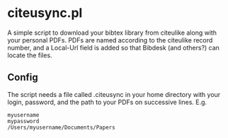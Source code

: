 
citeusync.pl
===========

A simple script to download your bibtex library from citeulike along with your personal PDFs. PDFs are named according to the citeulike record number, and a Local-Url field is added so that Bibdesk (and others?) can locate the files.

Config
------

The script needs a file called .citeusync in your home directory with your login, password, and the path to your PDFs on successive lines. E.g.

	myusername
	mypassword
	/Users/myusername/Documents/Papers


